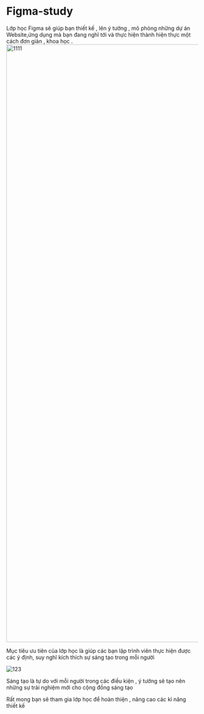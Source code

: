 # Figma-study
Lớp học Figma sẽ giúp bạn thiết kế , lên ý tưởng , mô phỏng những dự án Website,ứng dụng mà bạn đang nghĩ tới và thực hiện thành hiện thực một cách đơn giản , khoa học .
<img width="1566" alt="1111" src="https://github.com/TienActor/Figma-study/assets/134863539/8e858b9f-bd64-44c7-ada5-e8da10879d37">

Mục tiêu ưu tiên của lớp học là giúp các bạn lập trình viên thực hiện được các ý định, suy nghĩ kích thích sự sáng tạo trong mỗi người 

![123](https://github.com/TienActor/Figma-study/assets/134863539/4491ae54-9841-4030-873d-65520c110c9d)

Sáng tạo là tự do với mỗi người trong các điều kiện , ý tưởng sẽ tạo nên những sự trải nghiệm mới cho cộng đồng sáng tạo

Rất mong bạn sẽ tham gia lớp học để hoàn thiện , nâng cao các kỉ năng thiết kế 

